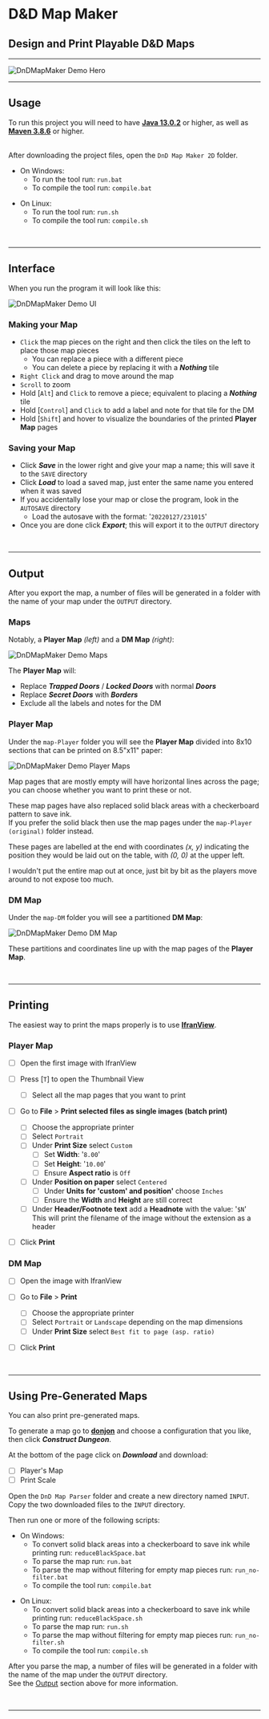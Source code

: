 
# D&D Map Maker

## Design and Print Playable D&D Maps

____


![DnDMapMaker Demo Hero](https://github.com/ZGorlock/DnDMapMaker/blob/master/etc/demo/DnDMapMaker-demo-1.jpg?raw=true)

____


## Usage

To run this project you will need to have [**Java 13.0.2**](https://jdk.java.net/archive/) or higher, as well as [**Maven 3.8.6**](https://maven.apache.org/download.cgi) or higher.

\
After downloading the project files, open the `DnD Map Maker 2D` folder.

- On Windows:
  - To run the tool run: `run.bat`
  - To compile the tool run: `compile.bat`

+ On Linux:
  + To run the tool run: `run.sh`
  + To compile the tool run: `compile.sh`


 
____


## Interface

When you run the program it will look like this:

![DnDMapMaker Demo UI](https://github.com/ZGorlock/DnDMapMaker/blob/master/etc/demo/DnDMapMaker-demo-2.jpg?raw=true)


### Making your Map

- `Click` the map pieces on the right and then click the tiles on the left to place those map pieces
  - You can replace a piece with a different piece
  - You can delete a piece by replacing it with a **_Nothing_** tile
- `Right Click` and drag to move around the map
- `Scroll` to zoom
- Hold [`Alt`] and `Click` to remove a piece; equivalent to placing a **_Nothing_** tile
- Hold [`Control`] and `Click` to add a label and note for that tile for the DM
- Hold [`Shift`] and hover to visualize the boundaries of the printed **Player Map** pages


### Saving your Map

- Click **_Save_** in the lower right and give your map a name; this will save it to the `SAVE` directory
- Click **_Load_** to load a saved map, just enter the same name you entered when it was saved
- If you accidentally lose your map or close the program, look in the `AUTOSAVE` directory
  - Load the autosave with the format: '`20220127/231015`'
- Once you are done click **_Export_**; this will export it to the `OUTPUT` directory


 
____


## Output

After you export the map, a number of files will be generated in a folder with the name of your map under the `OUTPUT` directory.


### Maps

Notably, a **Player Map** _(left)_ and a **DM Map** _(right)_:

![DnDMapMaker Demo Maps](https://github.com/ZGorlock/DnDMapMaker/blob/master/etc/demo/DnDMapMaker-demo-3.jpg?raw=true)

The **Player Map** will:

- Replace **_Trapped Doors_** / **_Locked Doors_** with normal **_Doors_**
- Replace **_Secret Doors_** with **_Borders_**
- Exclude all the labels and notes for the DM


### Player Map

Under the `map-Player` folder you will see the **Player Map** divided into 8x10 sections that can be printed on 8.5"x11" paper:

![DnDMapMaker Demo Player Maps](https://github.com/ZGorlock/DnDMapMaker/blob/master/etc/demo/DnDMapMaker-demo-4.jpg?raw=true)

Map pages that are mostly empty will have horizontal lines across the page; you can choose whether you want to print these or not.

These map pages have also replaced solid black areas with a checkerboard pattern to save ink.
\
If you prefer the solid black then use the map pages under the `map-Player (original)` folder instead.

These pages are labelled at the end with coordinates _(x, y)_ indicating the position they would be laid out on the table, with _(0, 0)_ at the upper left.

I wouldn't put the entire map out at once, just bit by bit as the players move around to not expose too much.


### DM Map

Under the `map-DM` folder you will see a partitioned **DM Map**:

![DnDMapMaker Demo DM Map](https://github.com/ZGorlock/DnDMapMaker/blob/master/etc/demo/DnDMapMaker-demo-5.jpg?raw=true)

These partitions and coordinates line up with the map pages of the **Player Map**.


 
____


## Printing

The easiest way to print the maps properly is to use [**IfranView**](http://www.irfanview.com/).


### Player Map

- [ ] Open the first image with IfranView
- [ ] Press [`T`] to open the Thumbnail View
  - [ ] Select all the map pages that you want to print
- [ ] Go to **File** > **Print selected files as single images (batch print)**
  - [ ] Choose the appropriate printer
  - [ ] Select `Portrait`
  - [ ] Under **Print Size** select `Custom`
    - [ ] Set **Width**: '`8.00`'
    - [ ] Set **Height**: '`10.00`'
    - [ ] Ensure **Aspect ratio** is `Off`
  - [ ] Under **Position on paper** select `Centered`
    - [ ] Under **Units for 'custom' and position'** choose `Inches`
    - [ ] Ensure the **Width** and **Height** are still correct
  - [ ] Under **Header/Footnote text** add a **Headnote** with the value: '`$N`'  
        This will print the filename of the image without the extension as a header
- [ ] Click **Print**


### DM Map

- [ ] Open the image with IfranView
- [ ] Go to **File** > **Print**
  - [ ] Choose the appropriate printer
  - [ ] Select `Portrait` or `Landscape` depending on the map dimensions
  - [ ] Under **Print Size** select `Best fit to page (asp. ratio)`
- [ ] Click **Print**


 
____


## Using Pre-Generated Maps

You can also print pre-generated maps.

To generate a map go to [**donjon**](https://donjon.bin.sh/adnd/dungeon/) and choose a configuration that you like, then click **_Construct Dungeon_**.

At the bottom of the page click on **_Download_** and download:

- [ ] Player's Map
- [ ] Print Scale

Open the `DnD Map Parser` folder and create a new directory named `INPUT`.
\
Copy the two downloaded files to the `INPUT` directory.

Then run one or more of the following scripts:

- On Windows:
  - To convert solid black areas into a checkerboard to save ink while printing run: `reduceBlackSpace.bat`
  - To parse the map run: `run.bat`
  - To parse the map without filtering for empty map pieces run: `run_no-filter.bat`
  - To compile the tool run: `compile.bat`

+ On Linux:
  + To convert solid black areas into a checkerboard to save ink while printing run: `reduceBlackSpace.sh`
  + To parse the map run: `run.sh`
  + To parse the map without filtering for empty map pieces run: `run_no-filter.sh`
  + To compile the tool run: `compile.sh`

After you parse the map, a number of files will be generated in a folder with the name of the map under the `OUTPUT` directory.
\
See the [Output](#output) section above for more information.


 
____

